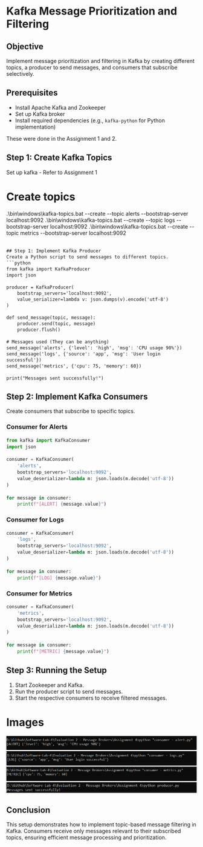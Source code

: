 # Kafka Message Prioritization and Filtering

## Objective
Implement message prioritization and filtering in Kafka by creating different topics, a producer to send messages, and consumers that subscribe selectively.

## Prerequisites
- Install Apache Kafka and Zookeeper
- Set up Kafka broker
- Install required dependencies (e.g., `kafka-python` for Python implementation)

These were done in the Assignment 1 and 2.

## Step 1: Create Kafka Topics

Set up kafka - Refer to Assignment 1

# Create topics
.\bin\windows\kafka-topics.bat --create --topic alerts --bootstrap-server localhost:9092
.\bin\windows\kafka-topics.bat --create --topic logs --bootstrap-server localhost:9092
.\bin\windows\kafka-topics.bat --create --topic metrics --bootstrap-server localhost:9092
```

## Step 1: Implement Kafka Producer
Create a Python script to send messages to different topics.
```python
from kafka import KafkaProducer
import json

producer = KafkaProducer(
    bootstrap_servers='localhost:9092',
    value_serializer=lambda v: json.dumps(v).encode('utf-8')
)

def send_message(topic, message):
    producer.send(topic, message)
    producer.flush()

# Messages used (They can be anything)
send_message('alerts', {'level': 'high', 'msg': 'CPU usage 90%'})
send_message('logs', {'source': 'app', 'msg': 'User login successful'})
send_message('metrics', {'cpu': 75, 'memory': 60})

print("Messages sent successfully!")
```

## Step 2: Implement Kafka Consumers
Create consumers that subscribe to specific topics.

### Consumer for Alerts
```python
from kafka import KafkaConsumer
import json

consumer = KafkaConsumer(
    'alerts',
    bootstrap_servers='localhost:9092',
    value_deserializer=lambda m: json.loads(m.decode('utf-8'))
)

for message in consumer:
    print(f"[ALERT] {message.value}")
```

### Consumer for Logs
```python
consumer = KafkaConsumer(
    'logs',
    bootstrap_servers='localhost:9092',
    value_deserializer=lambda m: json.loads(m.decode('utf-8'))
)

for message in consumer:
    print(f"[LOG] {message.value}")
```

### Consumer for Metrics
```python
consumer = KafkaConsumer(
    'metrics',
    bootstrap_servers='localhost:9092',
    value_deserializer=lambda m: json.loads(m.decode('utf-8'))
)

for message in consumer:
    print(f"[METRIC] {message.value}")
```

## Step 3: Running the Setup
1. Start Zookeeper and Kafka.
2. Run the producer script to send messages.
3. Start the respective consumers to receive filtered messages.

# Images
![Alert](./images/Consumer%20for%20Alert%20Topic.png)
![Logs](./images/Consumer%20for%20Logs%20Topic.png)
![Metric](./images/Consumer%20for%20Metrics%20Topic.png)
![Producer Success](./images/Producer%20Success.png)
## Conclusion
This setup demonstrates how to implement topic-based message filtering in Kafka. Consumers receive only messages relevant to their subscribed topics, ensuring efficient message processing and prioritization.
